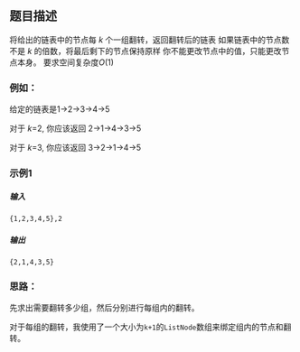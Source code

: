 ## 题目描述

将给出的链表中的节点每 *k* 个一组翻转，返回翻转后的链表
如果链表中的节点数不是 *k* 的倍数，将最后剩下的节点保持原样
你不能更改节点中的值，只能更改节点本身。
要求空间复杂度*O*(1)

### 例如：

给定的链表是1→2→3→4→5

对于 *k*=2, 你应该返回 2→1→4→3→5

对于 *k*=3, 你应该返回 3→2→1→4→5



### 示例1

##### 输入

```
{1,2,3,4,5},2
```

##### 输出

```
{2,1,4,3,5}
```







### 思路：

先求出需要翻转多少组，然后分别进行每组内的翻转。

对于每组的翻转，我使用了一个大小为`k+1`的`ListNode`数组来绑定组内的节点和翻转。